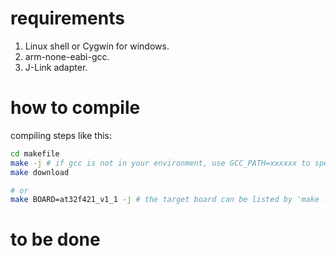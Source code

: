 # requirements

1. Linux shell or Cygwin for windows.
2. arm-none-eabi-gcc.
3. J-Link adapter.

# how to compile

compiling steps like this:

```bash
cd makefile
make -j # if gcc is not in your environment, use GCC_PATH=xxxxxx to specify it
make download

# or
make BOARD=at32f421_v1_1 -j # the target board can be listed by 'make list', the board name should be the same as the suffix of file in the 'board' directory with prefix name 'board_'
```

# to be done